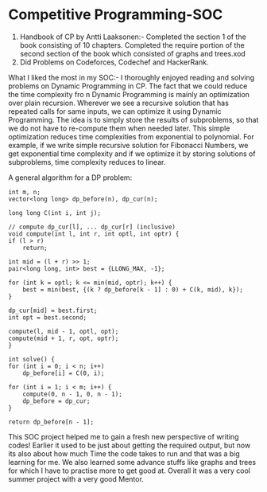 # Competitive Programming-SOC

1) Handbook of CP by Antti Laaksonen:-
        Completed the section 1 of the book consisting of 10 chapters.
        Completed the require portion of the second section of the book which consisted of graphs and trees.xod
2) Did Problems on Codeforces, Codechef and HackerRank.


What I liked the most in my SOC:-
  I thoroughly enjoyed reading and solving problems on Dynamic Programming in CP. The fact that we could reduce the time complexity fro n
   Dynamic Programming is mainly an optimization over plain recursion. Wherever we see a recursive solution that has repeated calls for same inputs, we can optimize it using Dynamic Programming. The idea is to simply store the results of subproblems, so that we do not have to re-compute them when needed later. This simple optimization reduces time complexities from exponential to polynomial. For example, if we write simple recursive solution for Fibonacci Numbers, we get exponential time complexity and if we optimize it by storing solutions of subproblems, time complexity reduces to linear. 
   
   A general algorithm for a DP problem:
   
   
    int m, n;
    vector<long long> dp_before(n), dp_cur(n);

    long long C(int i, int j);

    // compute dp_cur[l], ... dp_cur[r] (inclusive)
    void compute(int l, int r, int optl, int optr) {
    if (l > r)
        return;

    int mid = (l + r) >> 1;
    pair<long long, int> best = {LLONG_MAX, -1};

    for (int k = optl; k <= min(mid, optr); k++) {
        best = min(best, {(k ? dp_before[k - 1] : 0) + C(k, mid), k});
    }

    dp_cur[mid] = best.first;
    int opt = best.second;

    compute(l, mid - 1, optl, opt);
    compute(mid + 1, r, opt, optr);
    }

    int solve() {
    for (int i = 0; i < n; i++)
        dp_before[i] = C(0, i);

    for (int i = 1; i < m; i++) {
        compute(0, n - 1, 0, n - 1);
        dp_before = dp_cur;
    }

    return dp_before[n - 1];
 This SOC project helped me to gain a fresh new perspective of writing codes!
 Earlier it used to be just about getting the required output, but now its also about how much Time the code takes to run and that was a big learning for me.
 We also learned some advance stuffs like graphs and trees for which I have to practise more to get good at.
 Overall it was a very cool summer project with a very good Mentor.
